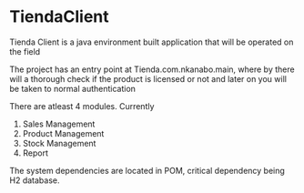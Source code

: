 # TiendaClient
Tienda Client is a java environment built application that will be operated on the field

The project has an entry point at Tienda.com.nkanabo.main, where by there will a thorough 
check if the product is licensed or not and later on you will be taken to normal authentication

There are atleast 4 modules. Currently
1. Sales Management
2. Product Management
3. Stock Management
4. Report

The system dependencies are located in POM, critical dependency being H2 database.
